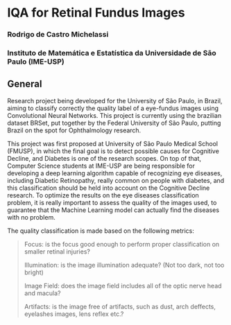 # IQA for Retinal Fundus Images

### Rodrigo de Castro Michelassi
### Instituto de Matemática e Estatística da Universidade de São Paulo (IME-USP)

## General

<p>Research project being developed for the University of São Paulo, in Brazil, aiming to classify correctly the quality label of a eye-fundus images using Convolutional Neural Networks. This project is currently using the brazilian dataset BRSet, put together by the Federal University of São Paulo, putting Brazil on the spot for Ophthalmology research.</p>

<p>This project was first proposed at University of São Paulo Medical School (FMUSP), in which the final goal is to detect possible causes for Cognitive Decline, and Diabetes is one of the research scopes. On top of that, Computer Science students at IME-USP are being responsible for developing a deep learning algorithm capable of recognizing eye diseases, including Diabetic Retinopathy, really common on people with diabetes, and this classification should be held into account on the Cognitive Decline research. To optimize the results on the eye diseases classification problem, it is really important to assess the quality of the images used, to guarantee that the Machine Learning model can actually find the diseases with no problem.</p>

<p>The quality classification is made based on the following metrics:</p>

> Focus: is the focus good enough to perform proper classification on smaller retinal injuries?
>
> Illumination: is the image illumination adequate? (Not too dark, not too bright)
>
> Image Field: does the image field includes all of the optic nerve head and macula?
>
> Artifacts: is the image free of artifacts, such as dust, arch deffects, eyelashes images, lens reflex etc.?
